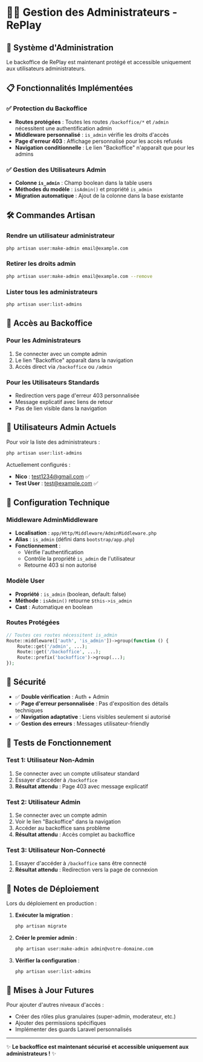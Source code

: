 # 👨‍💼 Gestion des Administrateurs - RePlay

## 🔐 Système d'Administration

Le backoffice de RePlay est maintenant protégé et accessible uniquement aux utilisateurs administrateurs.

## 📋 Fonctionnalités Implémentées

### ✅ Protection du Backoffice
- **Routes protégées** : Toutes les routes `/backoffice/*` et `/admin` nécessitent une authentification admin
- **Middleware personnalisé** : `is_admin` vérifie les droits d'accès
- **Page d'erreur 403** : Affichage personnalisé pour les accès refusés
- **Navigation conditionnelle** : Le lien "Backoffice" n'apparaît que pour les admins

### ✅ Gestion des Utilisateurs Admin
- **Colonne `is_admin`** : Champ boolean dans la table users
- **Méthodes du modèle** : `isAdmin()` et propriété `is_admin`
- **Migration automatique** : Ajout de la colonne dans la base existante

## 🛠️ Commandes Artisan

### Rendre un utilisateur administrateur
```bash
php artisan user:make-admin email@example.com
```

### Retirer les droits admin
```bash
php artisan user:make-admin email@example.com --remove
```

### Lister tous les administrateurs
```bash
php artisan user:list-admins
```

## 🚀 Accès au Backoffice

### Pour les Administrateurs
1. Se connecter avec un compte admin
2. Le lien "Backoffice" apparaît dans la navigation
3. Accès direct via `/backoffice` ou `/admin`

### Pour les Utilisateurs Standards
- Redirection vers page d'erreur 403 personnalisée
- Message explicatif avec liens de retour
- Pas de lien visible dans la navigation

## 👤 Utilisateurs Admin Actuels

Pour voir la liste des administrateurs :
```bash
php artisan user:list-admins
```

Actuellement configurés :
- **Nico** : test1234@gmail.com ✅
- **Test User** : test@example.com ✅

## 🔧 Configuration Technique

### Middleware AdminMiddleware
- **Localisation** : `app/Http/Middleware/AdminMiddleware.php`
- **Alias** : `is_admin` (défini dans `bootstrap/app.php`)
- **Fonctionnement** :
  - Vérifie l'authentification
  - Contrôle la propriété `is_admin` de l'utilisateur
  - Retourne 403 si non autorisé

### Modèle User
- **Propriété** : `is_admin` (boolean, default: false)
- **Méthode** : `isAdmin()` retourne `$this->is_admin`
- **Cast** : Automatique en boolean

### Routes Protégées
```php
// Toutes ces routes nécessitent is_admin
Route::middleware(['auth', 'is_admin'])->group(function () {
    Route::get('/admin', ...);
    Route::get('/backoffice', ...);
    Route::prefix('backoffice')->group(...);
});
```

## 🚨 Sécurité

- ✅ **Double vérification** : Auth + Admin
- ✅ **Page d'erreur personnalisée** : Pas d'exposition des détails techniques
- ✅ **Navigation adaptative** : Liens visibles seulement si autorisé
- ✅ **Gestion des erreurs** : Messages utilisateur-friendly

## 🎯 Tests de Fonctionnement

### Test 1: Utilisateur Non-Admin
1. Se connecter avec un compte utilisateur standard
2. Essayer d'accéder à `/backoffice`
3. **Résultat attendu** : Page 403 avec message explicatif

### Test 2: Utilisateur Admin
1. Se connecter avec un compte admin
2. Voir le lien "Backoffice" dans la navigation
3. Accéder au backoffice sans problème
4. **Résultat attendu** : Accès complet au backoffice

### Test 3: Utilisateur Non-Connecté
1. Essayer d'accéder à `/backoffice` sans être connecté
2. **Résultat attendu** : Redirection vers la page de connexion

## 📝 Notes de Déploiement

Lors du déploiement en production :

1. **Exécuter la migration** :
   ```bash
   php artisan migrate
   ```

2. **Créer le premier admin** :
   ```bash
   php artisan user:make-admin admin@votre-domaine.com
   ```

3. **Vérifier la configuration** :
   ```bash
   php artisan user:list-admins
   ```

## 🔄 Mises à Jour Futures

Pour ajouter d'autres niveaux d'accès :
- Créer des rôles plus granulaires (super-admin, moderateur, etc.)
- Ajouter des permissions spécifiques
- Implémenter des guards Laravel personnalisés

---

✨ **Le backoffice est maintenant sécurisé et accessible uniquement aux administrateurs !** ✨

